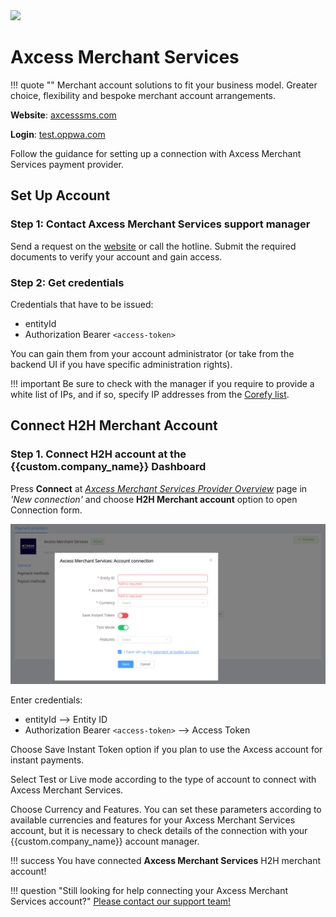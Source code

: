 <img src="https://static.openfintech.io/payment_providers/axcessmerchantservices/logo.png?w=400" width="400px" >

# Axcess Merchant Services

!!! quote ""
    Merchant account solutions to fit your business model. Greater choice, flexibility and bespoke merchant account arrangements.

**Website**: [axcesssms.com](https://www.axcessms.com/)

**Login**: [test.oppwa.com](https://test.oppwa.com/authentication/v1/login)

Follow the guidance for setting up a connection with Axcess Merchant Services payment provider.

## Set Up Account

### Step 1: Contact Axcess Merchant Services support manager

Send a request on the [website](https://www.axcessms.com/) or call the hotline. Submit the required documents to verify your account and gain access.

### Step 2: Get credentials

Credentials that have to be issued:

* entityId
* Authorization Bearer `<access-token>`

You can gain them from your account administrator (or take from the backend UI if you have specific administration rights).

!!! important
    Be sure to check with the manager if you require to provide a white list of IPs, and if so, specify IP addresses from the [Corefy list](/integration/ips/).

<!--
## Connect Provider Account

### Step 1. Connect account at the {{custom.company_name}} Dashboard

Press **Connect** at [*Axcess Merchant Services Provider Overview*]({{custom.dashboard_base_url}}connect-directory/payment-providers/axcessmerchantservices/general) page in *'New connection'* and choose **Provider account** option to open Connection form.

![Connect](images/provider-account.png)

Enter credentials:

[//]: # (Also, select Test or Live mode according to the type of account to connect with Axcess Merchant Services, and P2P mode for connection in  peer-to-peer payment network.)

!!! success
    You have connected **Axcess Merchant Services** account!
-->

## Connect H2H Merchant Account

### Step 1. Connect H2H account at the {{custom.company_name}} Dashboard

Press **Connect** at [*Axcess Merchant Services Provider Overview*]({{custom.dashboard_base_url}}connect-directory/payment-providers/axcessmerchantservices/general) page in *'New connection'* and choose **H2H Merchant account** option to open Connection form.

![Connect](images/h2h-merchant-account.png)

Enter credentials:

* entityId --> Entity ID
* Authorization Bearer `<access-token>` --> Access Token

Choose Save Instant Token option if you plan to use the Axcess account for instant payments.

Select Test or Live mode according to the type of account to connect with Axcess Merchant Services.

Choose Currency and Features. You can set these parameters according to available currencies and features for your Axcess Merchant Services account, but it is necessary to check details of the connection with your {{custom.company_name}} account manager.

!!! success
    You have connected **Axcess Merchant Services** H2H merchant account!

!!! question "Still looking for help connecting your Axcess Merchant Services account?"
    <!--email_off-->[Please contact our support team!](mailto:{{custom.support_email}})<!--/email_off-->
